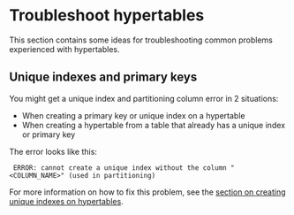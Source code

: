 # Troubleshoot hypertables
This section contains some ideas for troubleshooting common problems experienced
with hypertables.

## Unique indexes and primary keys
You might get a unique index and partitioning column error in 2 situations:
*   When creating a primary key or unique index on a hypertable
*   When creating a hypertable from a table that already has a unique index or
    primary key

The error looks like this:
```
 ERROR: cannot create a unique index without the column "<COLUMN_NAME>" (used in partitioning) 
```

For more information on how to fix this problem, see the
[section on creating unique indexes on hypertables][unique-indexes].

[unique-indexes]: timescaledb/:currentVersion:/how-to-guides/hypertables/hypertables-and-unique-indexes/